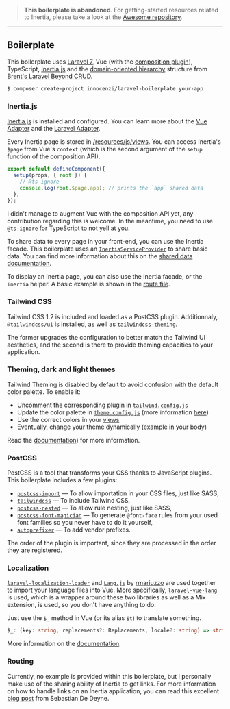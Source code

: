 > **This boilerplate is abandoned**. For getting-started resources related to Inertia, please take a look at the [Awesome repository](https://github.com/innocenzi/awesome-inertiajs).

---

## Boilerplate

This boilerplate uses [Laravel 7](https://laravel-news.com/laravel7), Vue (with the [composition plugin](https://github.com/vuejs/composition-api)), TypeScript, [Inertia.js](https://inertiajs.com/) and the [domain-oriented hierarchy](https://stitcher.io/blog/laravel-beyond-crud-01-domain-oriented-laravel) structure from [Brent's Laravel Beyond CRUD](https://stitcher.io/blog/laravel-beyond-crud).

```bash
$ composer create-project innocenzi/laravel-boilerplate your-app
```

### Inertia.js

[Inertia.js](https://inertiajs.com/) is installed and configured. You can learn more about the [Vue Adapter](https://github.com/inertiajs/inertia-vue) and the [Laravel Adapter](https://github.com/inertiajs/inertia-laravel).

Every Inertia page is stored in [/resources/js/views](/resources/js/views). You can access Inertia's `$page` from Vue's `context` (which is the second argument of the `setup` function of the composition API).

```js
export default defineComponent({
  setup(props, { root }) {
    // @ts-ignore
    console.log(root.$page.app); // prints the `app` shared data
  },
});
```

I didn't manage to augment Vue with the composition API yet, any contribution regarding this is welcome. In the meantime, you need to use `@ts-ignore` for TypeScript to not yell at you.

To share data to every page in your front-end, you can use the Inertia facade. This boilerplate uses an [`InertiaServiceProvider`](/src/App/Providers/InertiaServiceProvider.php) to share basic data. You can find more information about this on the [shared data documentation](https://inertiajs.com/shared-data).

To display an Inertia page, you can also use the Inertia facade, or the `inertia` helper. A basic example is shown in the [route file](/routes/web.php).

### Tailwind CSS

Tailwind CSS 1.2 is included and loaded as a PostCSS plugin.
Additionnaly, `@tailwindcss/ui` is installed, as well as [`tailwindcss-theming`](https://github.com/innocenzi/tailwindcss-theming).

The former upgrades the configuration to better match the Tailwind UI aesthetics, and the second is there to provide theming capacities to your application.

### Theming, dark and light themes

Tailwind Theming is disabled by default to avoid confusion with the default color palette. To enable it:

- Uncomment the corresponding plugin in [`tailwind.config.js`](/tailwind.config.js)
- Update the color palette in [`theme.config.js`](/theme.config.js) (more information [here](https://github.com/innocenzi/tailwindcss-theming))
- Use the correct colors in your [views](/resources/js/views/Index.vue)
- Eventually, change your theme dynamically (example in your [body](/resources/views/app.blade.php))

Read the [documentation](https://github.com/innocenzi/tailwindcss-theming)) for more information.

### PostCSS

PostCSS is a tool that transforms your CSS thanks to JavaScript plugins. This boilerplate includes a few plugins:

- [`postcss-import`](https://github.com/postcss/postcss-import) — To allow importation in your CSS files, just like SASS,
- [`tailwindcss`](https://github.com/tailwindcss/tailwindcss) — To include Tailwind CSS,
- [`postcss-nested`](https://github.com/postcss/postcss-nested) — To allow rule nesting, just like SASS,
- [`postcss-font-magician`](https://github.com/jonathantneal/postcss-font-magician) — To generate `@font-face` rules from your used font families so you never have to do it yourself,
- [`autoprefixer`](https://github.com/postcss/autoprefixer) — To add vendor prefixes.

The order of the plugin is important, since they are processed in the order they are registered.

### Localization

[`laravel-localization-loader`](https://github.com/rmariuzzo/laravel-localization-loader) and [`Lang.js`](https://github.com/rmariuzzo/Lang.js) by [rmariuzzo](https://github.com/rmariuzzo) are used together to import your language files into Vue. More specifically, [`laravel-vue-lang`](https://github.com/innocenzi/laravel-vue-lang) is used, which is a wrapper around these two libraries as well as a Mix extension, is used, so you don't have anything to do.

Just use the `$_` method in Vue (or its alias `$t`) to translate something.

```ts
$_: (key: string, replacements?: Replacements, locale?: string) => string;
```

More information on the [documentation](https://github.com/innocenzi/laravel-vue-lang).

### Routing

Currently, no example is provided within this boilerplate, but I personally make use of the sharing ability of Inertia to get links. For more information on how to handle links on an Inertia application, you can read this excellent [blog post](https://sebastiandedeyne.com/handling-routes-in-a-laravel-inertia-application/) from Sebastian De Deyne.
